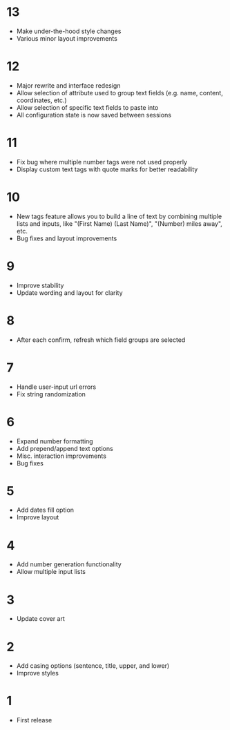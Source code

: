 # 13

- Make under-the-hood style changes
- Various minor layout improvements

# 12

- Major rewrite and interface redesign
- Allow selection of attribute used to group text fields (e.g. name, content, coordinates, etc.)
- Allow selection of specific text fields to paste into
- All configuration state is now saved between sessions

# 11

- Fix bug where multiple number tags were not used properly
- Display custom text tags with quote marks for better readability

# 10

- New tags feature allows you to build a line of text by combining multiple lists and inputs, like "(First Name) (Last Name)", "(Number) miles away", etc.
- Bug fixes and layout improvements

# 9

- Improve stability
- Update wording and layout for clarity

# 8

- After each confirm, refresh which field groups are selected

# 7

- Handle user-input url errors
- Fix string randomization

# 6

- Expand number formatting
- Add prepend/append text options
- Misc. interaction improvements
- Bug fixes

# 5

- Add dates fill option
- Improve layout

# 4

- Add number generation functionality
- Allow multiple input lists

# 3

- Update cover art

# 2

- Add casing options (sentence, title, upper, and lower)
- Improve styles

# 1

- First release
